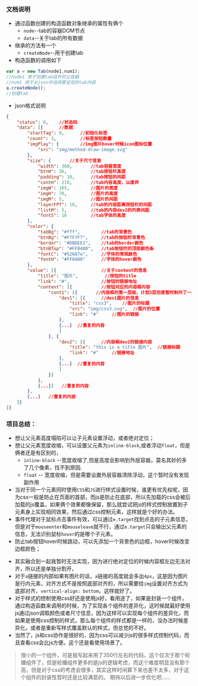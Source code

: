 ### 文档说明

- 通过函数创建的构造函数对象继承的属性有俩个
    + `node`--tab的容器DOM节点
    + `data`--关于tab的所有数据
- 继承的方法有一个
    + `createNode`--用于创建tab
- 构造函数的调用如下

```javascript
var a = new Tab(node1,num1);
//node1 用于创建tab组件的父容器
//num1 用于从json中选择要呈现的tab内容
a.createNode();
//创建tab
```

- json格式说明
```json
{
    "status": 0,    //状态码
    "data": [{      //数据
        "startTag": 0,      //初始化标签
        "count": 3,         //标签按钮数量
        "imgPlay": {        //img图片hover时候icon图标位置
            "src": "img/method-draw-image.svg"
        },
        "size": {       //关于尺寸信息
            "width": 360,       //tab容器宽度
            "btnH": 36,         //tab按钮栏高度
            "padding": 10,      //tab按钮的间距
            "contH": 210,       //tab内容高度，以废弃
            "imgW": 105,        //图片的宽度
            "imgH": 70,         //图片的高度
            "imgM": 5,          //图片的间距
            "layerFPT": 10,     //tab的内容距离按钮栏的间距
            "listM": 5,         //tab的内容dev2的列表间距
            "fontS": 16         //tab字体的高度
        },
        "color": {
            "tabBg": "#fff",        //tab的背景色
            "btnBg": "#F7F7F7",     //tab的按钮栏背景色
            "border": "#DBDEE1",    //tab的border颜色
            "btnBTop": "#FF8400",   //tab按钮栏的顶部颜色条
            "fontC": "#52687e",     //字体的常规颜色
            "fontH": "#FF8400"      //字体的hover颜色
        },
        "value": [{                 //关于content的信息
            "title": "图片",          //按钮的title
            "link": "#",            //按钮的链接地址
            "content": [{           //按钮对应的内容框内容
                "cont1": [{       //内容框的第一层级，计划3层但是暂时制作了一层
                    "dev1": [{      //dev1图片的信息
                        "title": "css3",    //图片的标题
                        "src": "img/css3.svg",  //图片的位置
                        "link": "#"     //图片的链接
                    }, 
                    {...}  //重复的内容
                    ]
                }, {
                    "dev2": [{      //内容框dev2的链接内容
                        "title": "this is a title 图片",  //链接标题
                        "link": "#"     //链接地址
                    }, 
                    {...}  //重复的内容
                    ]
                }]
            }, 
            {...}]   //重复的内容
        },
        {...}   //重复的内容
    ]}
]}
```

### 项目总结：

- 想让父元素高度塌陷可以让子元素设置浮动，或者绝对定位；
- 想让父元素宽度收缩，可以设置父元素为`inline-block`,或者浮动`float`，但是俩者还是有区别的，
    + `inline-block` --宽度收缩了,但是高度会影响到外层容器，莫名其妙的多了几个像素，找不到原因.
    + `float` -- 宽度收缩，但是需要设置外层容器清除浮动，这个暂时没有发现副作用
- 当对于同一个元素同时使用`CSS`和`JS`进行样式设置时候，谁更有优先权呢，因为css一般是防止在页面的首部，而js是防止在底部，所以先加载的css会被后加载的js覆盖，如果俩个效果都像保留，那么就尝试把js的样式控制放置到子元素身上实现相同效果，然后通过css控制元素，这样就是个好的办法。
- 事件代理对于鼠标点击事件有效，可以通过`e.target`找到点击的子元素信息，但是对于`mouseenter`和`mouseleave`就不行，通过`e.target`只会输出父元素的信息，无法识别鼠标`hover`的是哪个子元素。
- 防止tab按钮hover时候跳动，可以先添加一个背景色的边框，hover时候改变边框颜色；
<!-- - `tab`按钮和内容分开好还是融合在一起好，就效果来说都可以实现，可以根据标签值来响应，但是就`DOM`语义化来说，我觉得融合在一起好，因为本来就是相关性内容；
 -->
 - 其实融合到一起我暂时无法实现，因为进行绝对定位的时候内容框左边无法对齐，所以还是单独分割开，
 - 对于`a`链接的内部如果有图片的话，`a`链接的高度就会多出`4px`，这是因为图片是行内元素，对齐方式不是按照底部对齐的，所以需要给`img`设置对齐方式为底部对齐，`vertical-align: bottom`，这样就好了。
 - 对于样式的控制使用css好还是使用js好，看用途了，如果是封装一个组件，通过构造函数来调用的时候，为了实现各个组件的差异化，这时候就最好使用js通过json调取颜色或者尺寸信息，因为这样可以实现每个组件的差异化，而如果是使用css控制的样式，那么每个组件的样式都是一样的，没办法时候差异化，或者是重新写样式覆盖默认的样式，但总觉的不好。
 - 当然了，js和css协作是很好的，因为css可以减少js的很多样式控制代码，而且查看css会比js方便。这个还是看使用场景了。

> 很小的一个组件，可是我写起来用了350行左右的代码，这个仅次于那个轮播组件了，但是轮播组件更多的是js的逻辑考虑，而这个难度明显没有那个高，但是对于css的考虑会很多，其实这样时间算下来也差不太多，对于这个组件的封装性暂时还是比较满意的。
> 期待以后进一步优化吧……
